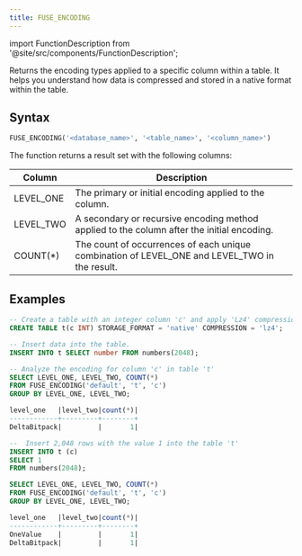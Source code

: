 ```yaml
---
title: FUSE_ENCODING
---
```

import FunctionDescription from '@site/src/components/FunctionDescription';

<FunctionDescription description="Introduced or updated: v1.2.162"/>

Returns the encoding types applied to a specific column within a table. It helps you understand how data is compressed and stored in a native format within the table.

## Syntax

```sql
FUSE_ENCODING('<database_name>', '<table_name>', '<column_name>')
```

The function returns a result set with the following columns:

| Column    | Description                                                                                   |
|-----------|-----------------------------------------------------------------------------------------------|
| LEVEL_ONE | The primary or initial encoding applied to the column.                                        |
| LEVEL_TWO | A secondary or recursive encoding method applied to the column after the initial encoding.    |
| COUNT(*)  | The count of occurrences of each unique combination of LEVEL_ONE and LEVEL_TWO in the result. |

## Examples

```sql
-- Create a table with an integer column 'c' and apply 'Lz4' compression
CREATE TABLE t(c INT) STORAGE_FORMAT = 'native' COMPRESSION = 'lz4';

-- Insert data into the table.
INSERT INTO t SELECT number FROM numbers(2048);

-- Analyze the encoding for column 'c' in table 't'
SELECT LEVEL_ONE, LEVEL_TWO, COUNT(*) 
FROM FUSE_ENCODING('default', 't', 'c') 
GROUP BY LEVEL_ONE, LEVEL_TWO;

level_one   |level_two|count(*)|
------------+---------+--------+
DeltaBitpack|         |       1|

--  Insert 2,048 rows with the value 1 into the table 't'
INSERT INTO t (c)
SELECT 1
FROM numbers(2048);

SELECT LEVEL_ONE, LEVEL_TWO, COUNT(*) 
FROM FUSE_ENCODING('default', 't', 'c') 
GROUP BY LEVEL_ONE, LEVEL_TWO;

level_one   |level_two|count(*)|
------------+---------+--------+
OneValue    |         |       1|
DeltaBitpack|         |       1|
```